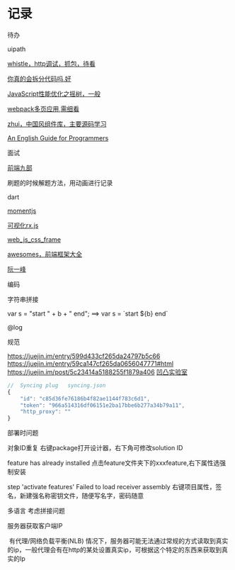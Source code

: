 # 记录

待办

uipath

[whistle，http调试，抓包，待看](https://cloud.tencent.com/developer/article/1334698)

[你真的会拆分代码吗,好](https://mp.weixin.qq.com/s?__biz=MzUxMzcxMzE5Ng==&mid=2247490234&idx=1&sn=a57614db8d5570eb4cf71c39d376ab46&chksm=f951aff9ce2626ef928250381d1914629393d75d75bbb124da6a3370bef94820132b07d11c6b&mpshare=1&scene=23&srcid=01094hCOdOckeg4crRiHe5xz#rd)

[JavaScript性能优化之摇树，一般](http://mp.weixin.qq.com/s?__biz=MzUxMzcxMzE5Ng==&mid=2247490230&idx=1&sn=7c407256e1d144631ea143f593311153&chksm=f951aff5ce2626e3c362361ac5473dcc231ffee12c8e5e9e34fd5b9b664b2cce3122b517e992&mpshare=1&scene=23&srcid=0109fyVv66SYSRewfZ52NGZV#rd)

[webpack多页应用,需细看](https://github.com/lvzhenbang/webpack-play)

[zhui，中国风组件库，主要源码学习](https://github.com/zhui-team/zhui)

[An English Guide for Programmers](https://github.com/yujiangshui/An-English-Guide-for-Programmers?from=timeline&isappinstalled=0)

面试

[前端九部](https://www.yuque.com/fe9/basic)

刷题的时候解题方法，用动画进行记录

dart

[momentjs](http://momentjs.com/)

[可视化rx.js](https://reactive.how/)

[web_js_css_frame](https://github.com/yyman001/web_js_css_frame)

[awesomes，前端框架大全](https://www.awesomes.cn/)

[阮一峰](http://www.ruanyifeng.com/blog/)



编码

字符串拼接

var s = "start " + b + " end";  ==> var s = \`start ${b} end`



@log



规范

https://juejin.im/entry/599d433cf265da24797b5c66
https://juejin.im/entry/59ca147cf265da0656047771#html
https://juejin.im/post/5c23414a5188255f1879a406
[凹凸实验室](https://aotu.io/index.html)

```js
//  Syncing plug   syncing.json
{
    "id": "c85d36fe76186b4f82ae1144f783c6d1",
    "token": "966a514316df06151e2ba17bbe6b277a34b79a11",
    "http_proxy": ""
}
```



部署时问题

对象ID重复
	右键package打开设计器，右下角可修改solution ID

feature has already installed 
	点击feature文件夹下的xxxfeature,右下属性选强制安装

step 'activate features' Failed to load receiver assembly
	右键项目属性，签名，新建强名称密钥文件，随便写名字，密码随意



多语言
	考虑拼接问题

服务器获取客户端IP

​	有代理/网络负载平衡(NLB) 情况下，服务器可能无法通过常规的方式读取到真实的ip，一般代理会有在http的某处设置真实ip，可根据这个特定的东西来获取到真实的Ip